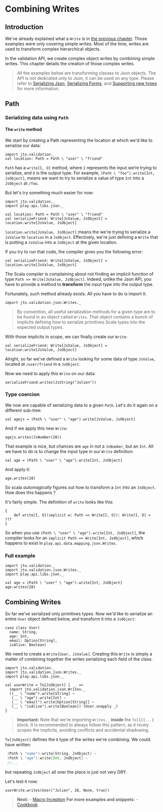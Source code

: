 # Combining Writes

## Introduction

We've already explained what a `Write` is in [the previous chapter](ScalaValidatedWrite.md). Those examples were only covering simple writes. Most of the time, writes are used to transform complex hierarchical objects.

In the validation API, we create complex object writes by combining simple writes. This chapter details the creation of those complex writes.

> All the examples below are transforming classes to Json objects. The API is not dedicated only to Json, it can be used on any type. Please refer to [Serializing Json](ScalaValidatedJson.md), [Serializing Forms](ScalaValidatedMigrationForm.md), and [Supporting new types](ScalaValidatedExtensions.md) for more information.

## Path

### Serializing data using `Path`

#### The `write` method

We start by creating a Path representing the location at which we'd like to serialize our data:

```tut
import jto.validation._
val location: Path = Path \ "user" \ "friend"
```

`Path` has a `write[I, O]` method, where `I` represents the input we’re trying to serialize, and `O` is the output type. For example, `(Path \ "foo").write[Int, JsObject]`, means we want to try to serialize a value of type `Int` into a `JsObject` at `/foo`.

But let's try something much easier for now:

```tut:silent:nofail
import jto.validation._
import play.api.libs.json._

val location: Path = Path \ "user" \ "friend"
val serializeFriend: Write[JsValue, JsObject] = location.write[JsValue, JsObject]
```

`location.write[JsValue, JsObject]` means the we're trying to serialize a `JsValue` to `location` in a `JsObject`. Effectively, we're just defining a `Write` that is putting a `JsValue` into a `JsObject` at the given location.

If you try to run that code, the compiler gives you the following error:

```tut:nofail
val serializeFriend: Write[JsValue, JsObject] = location.write[JsValue, JsObject]
```

The Scala compiler is complaining about not finding an implicit function of type `Path => Write[JsValue, JsObject]`. Indeed, unlike the Json API, you have to provide a method to **transform** the input type into the output type.

Fortunately, such method already exists. All you have to do is import it:

```tut
import jto.validation.json.Writes._
```

> By convention, all useful serialization methods for a given type are to be found in an object called `Writes`. That object contains a bunch of implicits defining how to serialize primitives Scala types into the expected output types.

With those implicits in scope, we can finally create our `Write`:

```tut
val serializeFriend: Write[JsValue, JsObject] = location.write[JsValue, JsObject]
```

Alright, so far we've defined a `Write` looking for some data of type `JsValue`, located at `/user/friend` in a `JsObject`.

Now we need to apply this `Write` on our data:

```tut
serializeFriend.writes(JsString("Julien"))
```

### Type coercion

We now are capable of serializing data to a given `Path`. Let's do it again on a different sub-tree:

```tut
val agejs = (Path \ "user" \ "age").write[JsValue, JsObject]
```

And if we apply this new `Write`:

```tut
agejs.writes(JsNumber(28))
```

That example is nice, but chances are `age` in not a `JsNumber`, but an `Int`.
All we have to do is to change the input type in our `Write` definition:

```tut
val age = (Path \ "user" \ "age").write[Int, JsObject]
```

And apply it:

```tut
age.writes(28)
```

So scala *automagically* figures out how to transform a `Int` into an `JsObject`. How does this happens ?

It's fairly simple. The definition of `write` looks like this:

```tut
{
	def write[I, O](implicit w: Path => Write[I, O]): Write[I, O] = ???
}
```

So when you use `(Path \ "user" \ "age").write[Int, JsObject]`, the compiler looks for an `implicit Path => Write[Int, JsObject]`, which happens to exist in `play.api.data.mapping.json.Writes`.

### Full example

```tut:silent
import jto.validation._
import jto.validation.json.Writes._
import play.api.libs.json._

val age = (Path \ "user" \ "age").write[Int, JsObject]
age.writes(28)
```

## Combining Writes

So far we've serialized only primitives types.
Now we'd like to serialize an entire `User` object defined below, and transform it into a `JsObject`:

```tut
case class User(
  name: String,
  age: Int,
  email: Option[String],
  isAlive: Boolean)
```

We need to create a `Write[User, JsValue]`. Creating this `Write` is simply a matter of combining together the writes serializing each field of the class.

```tut
import jto.validation._
import jto.validation.json.Writes._
import play.api.libs.json._

val userWrite = To[JsObject] { __ =>
  import jto.validation.json.Writes._
  ((__ \ "name").write[String] ~
   (__ \ "age").write[Int] ~
   (__ \ "email").write[Option[String]] ~
   (__ \ "isAlive").write[Boolean]) (User.unapply _)
}
```


> **Important:** Note that we're importing `Writes._` **inside** the `To[I]{...}` block.
It is recommended to always follow this pattern, as it nicely scopes the implicits, avoiding conflicts and accidental shadowing.

`To[JsObject]` defines the `O` type of the writes we're combining. We could have written:

```scala
 (Path \ "name").write[String, JsObject] ~
 (Path \ "age").write[Int, JsObject] ~
 //...
```

but repeating `JsObject` all over the place is just not very DRY.

Let's test it now:

```tut
userWrite.writes(User("Julien", 28, None, true))
```

> **Next:** - [Macro Inception](ScalaValidatedMacros.md)
> **For more examples and snippets:** - [Cookbook](ScalaValidatedCookbook.md)
